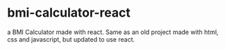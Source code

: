 # bmi-calculator-react
a BMI Calculator made with react. Same as an old project made with html, css and javascript, but updated to use react.
